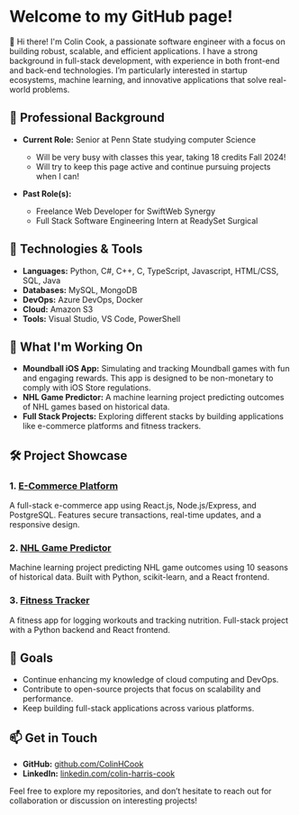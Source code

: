 # Welcome to my GitHub page!

👋 Hi there! I'm Colin Cook, a passionate software engineer with a focus on building robust, scalable, and efficient applications. I have a strong background in full-stack development, with experience in both front-end and back-end technologies. I’m particularly interested in startup ecosystems, machine learning, and innovative applications that solve real-world problems.

## 💼 Professional Background

- **Current Role:** Senior at Penn State studying computer Science
  - Will be very busy with classes this year, taking 18 credits Fall 2024!
  - Will try to keep this page active and continue pursuing projects when I can!
    
- **Past Role(s):** 
  - Freelance Web Developer for SwiftWeb Synergy
  - Full Stack Software Engineering Intern at ReadySet Surgical
  
## 🔧 Technologies & Tools

- **Languages:** Python, C#, C++, C, TypeScript, Javascript, HTML/CSS, SQL, Java
- **Databases:** MySQL, MongoDB
- **DevOps:** Azure DevOps, Docker
- **Cloud:** Amazon S3
- **Tools:** Visual Studio, VS Code, PowerShell


## 🌱 What I'm Working On

- **Moundball iOS App:** Simulating and tracking Moundball games with fun and engaging rewards. This app is designed to be non-monetary to comply with iOS Store regulations.
- **NHL Game Predictor:** A machine learning project predicting outcomes of NHL games based on historical data.
- **Full Stack Projects:** Exploring different stacks by building applications like e-commerce platforms and fitness trackers.


## 🛠️ Project Showcase

### 1. [E-Commerce Platform](https://github.com/ColinHCook/ECommerceWebsite)
A full-stack e-commerce app using React.js, Node.js/Express, and PostgreSQL. Features secure transactions, real-time updates, and a responsive design.

### 2. [NHL Game Predictor](https://github.com/ColinHCook/nhl-predictor)
Machine learning project predicting NHL game outcomes using 10 seasons of historical data. Built with Python, scikit-learn, and a React frontend.

### 3. [Fitness Tracker](https://github.com/ColinHCook/fitness-tracker)
A fitness app for logging workouts and tracking nutrition. Full-stack project with a Python backend and React frontend.


## 🎯 Goals

- Continue enhancing my knowledge of cloud computing and DevOps.
- Contribute to open-source projects that focus on scalability and performance.
- Keep building full-stack applications across various platforms.

## 📫 Get in Touch

- **GitHub:** [github.com/ColinHCook](https://github.com/ColinHCook)
- **LinkedIn:** [linkedin.com/colin-harris-cook](https://www.linkedin.com/in/colin-harris-cook/) 

Feel free to explore my repositories, and don’t hesitate to reach out for collaboration or discussion on interesting projects!
